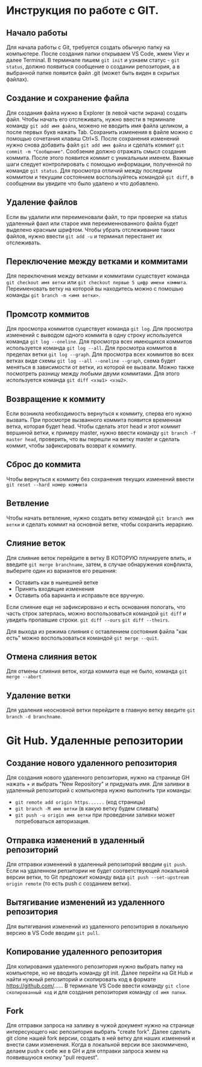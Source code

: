 # Инструкция по работе с GIT.

## Начало работы

Для начала работы с Git, требуется создать обычную папку на компьютере. После создания папки открываем VS Code, жмем Viev и далее Terminal.
В терминале пишем `git init` и узнаем статус - `git status`, должно появиться сообщение о создании репозитория, а в выбранной папке появится файл .git (может быть виден в скрытых файлах).

## Создание и сохранение файла

Для создания файла нужно в Explorer (в левой части экрана) создать файл. Чтобы начать его отслеживать, нужно ввести в терминале команду `git add имя файла`, можено не вводить имя файла целиком, а после первых букв нажать Tab. Сохранить изменения в файле можно с помощью сочетания клавиш Ctrl+S. После сохранения изменений нужно снова добавить файл `git add имя файла` и сделать коммит `git commit -m "Сообщение"`. Сообзение должно отражать смысл создания коммита. После этого появится коммит с уникальным именем. Важные шаги следует контролировать с помощью информации, полученной по команде `git status`. Для просмотра отличий между последним коммитом и текущим состоянием воспользуйтесь командой `git diff`, в сообщении вы увидите что было удалено и что добавлено.

## Удаление файлов

Если вы удалили или переименовали файл, то при проверке на status удаленный фаил или старое имя переименнованного файла будет выделено красным шрифтом. Чтобы убрать отслеживание таких файлов, нужно ввести `git add -u` и терминал перестанет их отслеживать.

## Переключение между ветками и коммитами

Для переключения между ветками и коммитами существует команда `git checkout имя ветки` или `git checkout первые 5 цифр имени коммита`. Переименовать ветку на которой вы находитесь можно с помошью команды `git branch -m <имя ветки>`.

## Промсотр коммитов

Для просмотра коммитов существует команда `git log`. Для просмотра изменений с выводом одного коммита в одну строку используется команда `git log --oneline`. Для просмотра всех имеющихся коммитов используется команда `git log --all`. Для просмотра коммитов в пределах ветки `git log --graph`. Для просмотра всех коммитов во всех ветках виде схемы `git log --all --oneline --graph`, схема будет меняться в зависимости от ветки, из которой ее вызвали. Можно также посмотреть разницу между любыми двуми коммитами. Для этого используется команда `git diff <хэш1> <хэш2>`.

## Возвращение к коммиту

Если возникла необходимость вернуться к коммиту, сперва его нужно вызвать. При просмотре вызванного коммита появится временная ветка, которая будет head. Чтобы сделать этот head и этот коммит вершиной ветки, к примеру master, нужно ввести команду `git branch -f master head`, проверить, что вы перешли на ветку master и сделать коммит, чтобы зафиксировать возврат к коммиту.

## Сброс до коммита

Чтобы вернуться к коммиту без сохранения текущих изменений ввести `git reset --hard номер коммита`

## Ветвление

Чтобы начать ветвление, нужно создать ветку командой `git branch имя ветки` и сделать коммит на основной ветке, чтобы сохранить иерархию.

## Слияние веток

Для слияние веток перейдите в ветку В КОТОРУЮ плунируете влить, и введите `git merge branchname`, затем, в случае обнаружения конфликта, выберите один из вариантов его решения:
* Оставить как в нынешней ветке
* Принять входящие изменения
* Оставить оба варианта
и исправьте все вручную.

Если слияние еще не зафиксировано и есть основания пологать, что часть строк затерлась, можно воспользоваться командой `git diff` и увидеть пропавшие строки. `git diff --ours` `git diff --theirs`.

Для выхода из режима слияния с оставлением состояния файла "как есть" можно воспользоваться командой `git merge --quit`.

## Отмена слияния веток

Для отмены слияния веток, когда коммита еще не было, команда `git merge --abort`

## Удаление ветки

Для удаления неосновной ветки перейдите в главную ветку введите `git branch -d branchname`.

# Git Hub. Удаленные репозитории

## Создание нового удаленного репозитория

Для создания нового удаленного репозитория, нужно на странице GH нажать + и выбрать "New Repository" и придумать имя. Для заливки в удаленный репозиторий с компьютера нужно выполнить три команды:
* `git remote add origin https......` (код страницы)
* `git branch -M имя ветки` (в какую ветку будем сливать)
* `git push -u origin имя ветки`
при проведении заливки может потребоваться авторизация.

## Отправка изменений в удаленный репозиторий

Для отправки изменений в удаленный репозиторий вводим `git push`. Если на удаленном репзитории не будет соответствующей локальной версии ветки, то Git предложит команду вида `git push --set-upstream origin remote` (то есть push с созданием ветки).

## Вытягивание изменений из удаленного репозитория

Для вытягивания изменений из удаленного репозитория в локальную версию в VS Code вводим `git pull`.

## Копирование удаленного репозитория

Для копирования удаленного репозитория нужно выбрать папку на компьютере, но не вводить команду git init. Далее перейти на Git Hub и найти нужный репозиторий и скопировать код в формате https://github.com/...... В терминале VS Code ввести команду `git clone скопированный код` и для создания репозитория команду `cd имя папки`.

## Fork

Для отправки запроса на заливку в чужой документ нужно на странице интересующего нас репозитория выбрать "create fork". Далее сделать git clone нашей fork версии, создать в ней ветку для наших изменений и внести сами изменения. Когда в локальной версии все закоммичено, делаем push к себе же в GH и для отправки запроса жмем на появившуюся кнопку "pull request". 